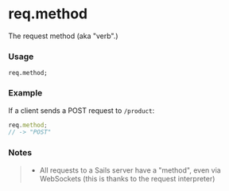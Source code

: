 # req.method
The request method (aka "verb".)

### Usage
```usage
req.method;
```

### Example

If a client sends a POST request to `/product`:

```js
req.method;
// -> "POST"
```

### Notes

> + All requests to a Sails server have a "method", even via WebSockets (this is thanks to the request interpreter)









<docmeta name="displayName" value="req.method">
<docmeta name="pageType" value="property">
